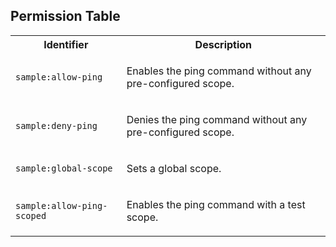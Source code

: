 
## Permission Table

<table>
<tr>
<th>Identifier</th>
<th>Description</th>
</tr>


<tr>
<td>

`sample:allow-ping`

</td>
<td>

Enables the ping command without any pre-configured scope.

</td>
</tr>

<tr>
<td>

`sample:deny-ping`

</td>
<td>

Denies the ping command without any pre-configured scope.

</td>
</tr>

<tr>
<td>

`sample:global-scope`

</td>
<td>

Sets a global scope.

</td>
</tr>

<tr>
<td>

`sample:allow-ping-scoped`

</td>
<td>

Enables the ping command with a test scope.

</td>
</tr>
</table>
